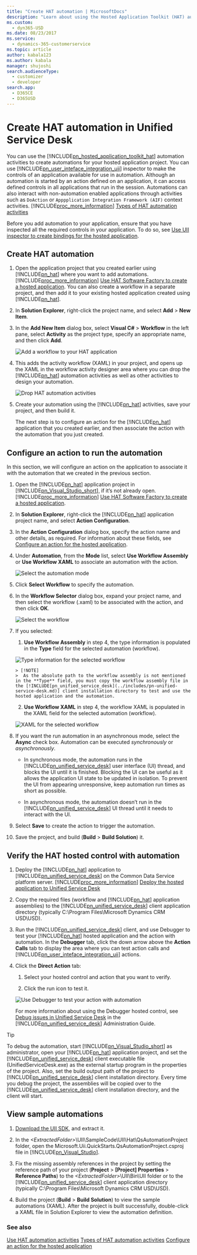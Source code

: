 ```yaml
---
title: "Create HAT automation | MicrosoftDocs"
description: "Learn about using the Hosted Application Toolkit (HAT) automation activities to create automations for your hosted application project. You can use User Interface Integration (UII) inspector to make the controls of an application available for use in automation."
ms.custom: 
  - dyn365-USD
ms.date: 08/23/2017
ms.service: 
  - dynamics-365-customerservice
ms.topic: article
author: kabala123
ms.author: kabala
manager: shujoshi
search.audienceType: 
  - customizer
  - developer
search.app: 
  - D365CE
  - D365USD
---
```

# Create HAT automation in Unified Service Desk
You can use the [!INCLUDE[pn_hosted_application_toolkit_hat](../includes/pn-hosted-application-toolkit-hat.md)] automation activities to create automations for your hosted application project. You can use [!INCLUDE[pn_user_inteface_integration_uii](../includes/pn-user-interface-integration-uii.md)] inspector to make the controls of an application available for use in automation. Although an automation is started by an action defined on an application, it can access defined controls in all applications that run in the session. Automations can also interact with non-automation enabled applications through activities such as `DoAction` or `Apppplication Integration Framework (AIF)` context activities. [!INCLUDE[proc_more_information](../includes/proc-more-information.md)] [Types of HAT automation activities](../unified-service-desk/types-of-hat-automation-activities.md)

 Before you add automation to your application, ensure that you have inspected all the required controls in your application. To do so, see [Use UII inspector to create bindings for the hosted application](../unified-service-desk/use-uii-inspector-create-bindings-hosted-application.md).

<a name="CreateAutomation"></a>
## Create HAT automation

1. Open the application project that you created earlier using [!INCLUDE[pn_hat](../includes/pn-hat.md)] where you want to add automations. [!INCLUDE[proc_more_information](../includes/proc-more-information.md)] [Use HAT Software Factory to create a hosted application](../unified-service-desk/use-hat-software-factory-create-hosted-application.md). You can also create a workflow in a separate project, and then add it to your existing hosted application created using [!INCLUDE[pn_hat](../includes/pn-hat.md)].

2. In **Solution Explorer**, right-click the project name, and select **Add** > **New Item**.

3. In the **Add New Item** dialog box, select **Visual C#** > **Workflow** in the left pane, select **Activity** as the project type, specify an appropriate name, and then click **Add**.

   ![Add a workflow to your HAT application](../unified-service-desk/media/usd-add-automation-1.png "Add a workflow to your HAT application")

4. This adds the activity workflow (XAML) in your project, and opens up the XAML in the workflow activity designer area where you can drop the [!INCLUDE[pn_hat](../includes/pn-hat.md)] automation activities as well as other activities to design your automation.

   ![Drop HAT automation activities](../unified-service-desk/media/usd-add-automation-2.png "Drop HAT automation activities")

5. Create your automation using the [!INCLUDE[pn_hat](../includes/pn-hat.md)] activities, save your project, and then build it.

    The next step is to configure an action for the [!INCLUDE[pn_hat](../includes/pn-hat.md)] application that you created earlier, and then associate the action with the automation that you just created.

<a name="action"></a>
## Configure an action to run the automation
 In this section, we will configure an action on the application to associate it with the automation that we created in the previous section.

1. Open the [!INCLUDE[pn_hat](../includes/pn-hat.md)] application project in [!INCLUDE[pn_Visual_Studio_short](../includes/pn-visual-studio-short.md)], if it’s not already open. [!INCLUDE[proc_more_information](../includes/proc-more-information.md)] [Use HAT Software Factory to create a hosted application](../unified-service-desk/use-hat-software-factory-create-hosted-application.md).

2. In **Solution Explorer**, right-click the [!INCLUDE[pn_hat](../includes/pn-hat.md)] application project name, and select **Action Configuration**.

3. In the **Action Configuration** dialog box, specify the action name and other details, as required. For information about these fields, see [Configure an action for the hosted application](../unified-service-desk/configure-action-hosted-application.md).

4. Under **Automation**, from the **Mode** list, select **Use Workflow Assembly** or **Use Workflow XAML** to associate an automation with the action.

   ![Select the automation mode](../unified-service-desk/media/usd-add-automation-3.png "Select the automation mode")

5. Click **Select Workflow** to specify the automation.

6. In the **Workflow Selector** dialog box, expand your project name, and then select the workflow (.xaml) to be associated with the action, and then click **OK**.

   ![Select the workflow](../unified-service-desk/media/usd-add-automation-4.png "Select the workflow")

7. If you selected:

   1. **Use Workflow Assembly** in step 4, the type information is populated in the **Type** field for the selected automation (workflow).

   ![Type information for the selected workflow](../unified-service-desk/media/usd-add-automation-5.png "Type information for the selected workflow")

       > [!NOTE]
       >  As the absolute path to the workflow assembly is not mentioned in the **Type** field, you must copy the workflow assembly file in the [!INCLUDE[pn_unified_service_desk](../includes/pn-unified-service-desk.md)] client installation directory to test and use the hosted application and the automation.  
  
   2. **Use Workflow XAML** in step 4, the workflow XAML is populated in the XAML field for the selected automation (workflow).  
  
   ![XAML for the selected workflow](../unified-service-desk/media/usd-add-automation-6.png "XAML for the selected workflow")  
  
8. If you want the run automation in an asynchronous mode, select the **Async** check box. Automation can be executed *synchronously* or *asynchronously*.  
  
   - In synchronous mode, the automation runs in the [!INCLUDE[pn_unified_service_desk](../includes/pn-unified-service-desk.md)] user interface (UI) thread, and blocks the UI until it is finished. Blocking the UI can be useful as it allows the application UI state to be updated in isolation. To prevent the UI from appearing unresponsive, keep automation run times as short as possible.  
  
   - In asynchronous mode, the automation doesn’t run in the [!INCLUDE[pn_unified_service_desk](../includes/pn-unified-service-desk.md)] UI thread until it needs to interact with the UI.  
  
9. Select **Save** to create the action to trigger the automation.  
  
10. Save the project, and build (**Build** > **Build Solution**) it.  
  
<a name="verify"></a>   
## Verify the HAT hosted control with automation  
  
1. Deploy the [!INCLUDE[pn_hat](../includes/pn-hat.md)] application to [!INCLUDE[pn_unified_service_desk](../includes/pn-unified-service-desk.md)] on the Common Data Service platform server. [!INCLUDE[proc_more_information](../includes/proc-more-information.md)] [Deploy the hosted application to Unified Service Desk](../unified-service-desk/deploy-hosted-application-unified-service-desk.md)  
  
2. Copy the required files (workflow and [!INCLUDE[pn_hat](../includes/pn-hat.md)] application assemblies) to the [!INCLUDE[pn_unified_service_desk](../includes/pn-unified-service-desk.md)] client application directory (typically C:\Program Files\Microsoft Dynamics CRM USD\USD).  
  
3. Run the [!INCLUDE[pn_unified_service_desk](../includes/pn-unified-service-desk.md)] client, and use Debugger to test your [!INCLUDE[pn_hat](../includes/pn-hat.md)] hosted application and the action with automation. In the **Debugger** tab, click the down arrow above the **Action Calls** tab to display the area where you can test action calls and [!INCLUDE[pn_user_inteface_integration_uii](../includes/pn-user-interface-integration-uii.md)] actions.  
  
4. Click the **Direct Action** tab:  
  
   1.  Select your hosted control and action that you want to verify.  
  
   2.  Click the run icon to test it.  
  
   ![Use Debugger to test your action with automation](../unified-service-desk/media/usd-add-automation-7.png "Use Debugger to test your action with automation")  
  
    For more information about using the Debugger hosted control, see [Debug issues in Unified Service Desk](http://go.microsoft.com/fwlink/p/?LinkId=518149) in the [!INCLUDE[pn_unified_service_desk](../includes/pn-unified-service-desk.md)] Administration Guide.  
  
> [!TIP]
>  To debug the automation, start [!INCLUDE[pn_Visual_Studio_short](../includes/pn-visual-studio-short.md)] as administrator, open your [!INCLUDE[pn_hat](../includes/pn-hat.md)] application project, and set the [!INCLUDE[pn_unified_service_desk](../includes/pn-unified-service-desk.md)] client executable file (UnifiedServiceDesk.exe) as the external startup program in the properties of the project. Also, set the build output path of the project to [!INCLUDE[pn_unified_service_desk](../includes/pn-unified-service-desk.md)] client installation directory. Every time you debug the project, the assemblies will be copied over to the [!INCLUDE[pn_unified_service_desk](../includes/pn-unified-service-desk.md)] client installation directory, and the client will start.

<a name="sample"></a>
## View sample automations

1. [Download the UII SDK](https://go.microsoft.com/fwlink/p/?LinkId=519179), and extract it.

2. In the *\<ExtractedFolder>*\UII\SampleCode\UII\Hat\QsAutomationProject folder, open the Microsoft.Uii.QuickStarts.QsAutomationProject.csproj file in [!INCLUDE[pn_Visual_Studio](../includes/pn-visual-studio.md)].

3. Fix the missing assembly references in the project by setting the reference path of your project (**Project** > **[Project] Properties** > **Reference Paths**) to the *\<ExtractedFolder>*\UII\Bin\UII folder or to the [!INCLUDE[pn_unified_service_desk](../includes/pn-unified-service-desk.md)] client application directory (typically C:\Program Files\Microsoft Dynamics CRM USD\USD).

4. Build the project (**Build** > **Build Solution**) to view the sample automations (XAML). After the project is built successfully, double-click a XAML file in Solution Explorer to view the automation definition.

### See also
 [Use HAT automation activities](../unified-service-desk/use-hat-automation-activities.md)
 [Types of HAT automation activities](../unified-service-desk/types-of-hat-automation-activities.md)
 [Configure an action for the hosted application](../unified-service-desk/configure-action-hosted-application.md)
